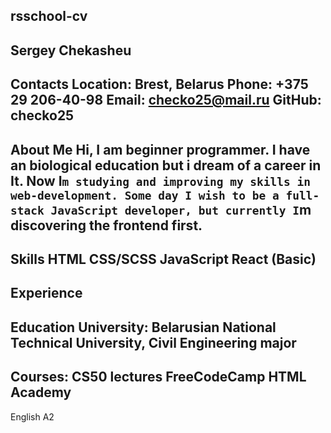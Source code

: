 rsschool-cv
---
Sergey Chekasheu
---
Contacts
Location: Brest, Belarus
Phone: +375 29 206-40-98
Email: checko25@mail.ru
GitHub: checko25
---
About Me
Hi, I am beginner programmer. I have an biological education but i dream of a career in It. Now I`m studying and improving my skills in web-development. Some day I wish to be a full-stack JavaScript developer, but currently I`m discovering the frontend first.
---
Skills
HTML
CSS/SCSS
JavaScript 
React (Basic)
---
Experience
---
Education
University: Belarusian National Technical University, Civil Engineering major
---
Courses:
CS50 lectures
FreeCodeCamp
HTML Academy
---
English
A2 
